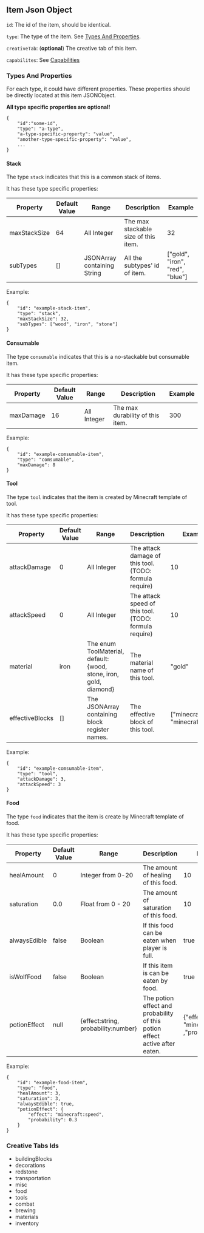 ## Item Json Object

`id`: The id of the item, should be identical.

`type`: The type of the item. See [Types And Properties](#types-and-properties).

`creativeTab`: (**optional**) The creative tab of this item.

`capabilites`: See [Capabilities](Capabilities.md)

### Types And Properties

For each type, it could have different properties.
These properties should be directly located at this item JSONObject.

**All type specific properties are optional!**

```(json)
{
    "id":"some-id",
    "type": "a-type",
    "a-type-specific-property": "value",
    "another-type-specific-property": "value",
    ...
}
```

#### Stack

The type `stack` indicates that this is a common stack of items.

It has these type specific properties:

| Property     | Default Value | Range                       | Description                          | Example                         |
| ------------ | ------------- | --------------------------- | ------------------------------------ | ------------------------------- |
| maxStackSize | 64            | All Integer                 | The max stackable size of this item. | 32                              |
| subTypes     | \[]           | JSONArray containing String | All the subtypes' id of item.        | ["gold", "iron", "red", "blue"] |

Example:

```(json)
{
    "id": "example-stack-item",
    "type": "stack",
    "maxStackSize": 32,
    "subTypes": ["wood", "iron", "stone"]
}
```

#### Consumable

The type `consumable` indicates that this is a no-stackable but consumable item.

It has these type specific properties:

| Property  | Default Value | Range       | Description                      | Example |
| --------- | ------------- | ----------- | -------------------------------- | ------- |
| maxDamage | 16            | All Integer | The max durability of this item. | 300     |

Example:

```(json)
{
    "id": "example-comsumable-item",
    "type": "comsumable",
    "maxDamage": 8
}
```

#### Tool

The type `tool` indicates that the item is created by Minecraft template of tool.

It has these type specific properties:

| Property        | Default Value | Range                                                              | Description                                             | Example                              |
| --------------- | ------------- | ------------------------------------------------------------------ | ------------------------------------------------------- | ------------------------------------ |
| attackDamage    | 0             | All Integer                                                        | The attack damage of this tool. (TODO: formula require) | 10                                   |
| attackSpeed     | 0             | All Integer                                                        | The attack speed of this tool. (TODO: formula require)  | 10                                   |
| material        | iron          | The enum ToolMaterial, default: {wood, stone, iron, gold, diamond} | The material name of this tool.                         | "gold"                               |
| effectiveBlocks | \[]           | The JSONArray containing block register names.                     | The effective block of this tool.                       | ["minecraft:dirt", "minecraft:rock"] |

Example:

```(json)
{
    "id": "example-comsumable-item",
    "type": "tool",
    "attackDamage": 3,
    "attackSpeed": 3
}
```

#### Food

The type `food` indicates that the item is create by Minecraft template of food.

It has these type specific properties:

| Property     | Default Value | Range                               | Description                                                                 | Example                                          |
| ------------ | ------------- | ----------------------------------- | --------------------------------------------------------------------------- | ------------------------------------------------ |
| healAmount   | 0             | Integer from 0-20                   | The amount of healing of this food.                                         | 10                                               |
| saturation   | 0.0           | Float from 0 - 20                   | The amount of saturation of this food.                                      | 10                                               |
| alwaysEdible | false         | Boolean                             | If this food can be eaten when player is full.                              | true                                             |
| isWolfFood   | false         | Boolean                             | If this item is can be eaten by food.                                       | true                                             |
| potionEffect | null          | {effect:string, probability:number} | The potion effect and probability of this potion effect active after eaten. | {"effect": "minecraft:speed" ,"probability":0.3} |

Example:

```(json)
{
    "id": "example-food-item",
    "type": "food",
    "healAmount": 3,
    "saturation": 3,
    "alwaysEdible": true,
    "potionEffect": {
        "effect": "minecraft:speed",
        "probability": 0.3
    }
}
```

### Creative Tabs Ids

-   buildingBlocks
-   decorations
-   redstone
-   transportation
-   misc
-   food
-   tools
-   combat
-   brewing
-   materials
-   inventory
